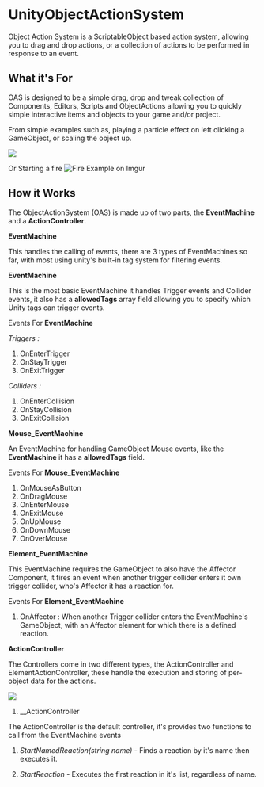 # UnityObjectActionSystem

Object Action System is a ScriptableObject based action system, allowing you to drag and drop actions, or a collection of actions to be performed in response to an event.


## What it's For 

OAS is designed to be a simple drag, drop and tweak collection of Components, Editors, Scripts and ObjectActions allowing you to quickly simple interactive items and objects to your game and/or project. 

From simple examples such as, playing a particle effect on left clicking a GameObject, or scaling the object up.

<img src="https://i.imgur.com/rmVfad4.gif">

Or Starting a fire 
![Fire Example on Imgur](https://imgur.com/WIaHxtK)

## How it Works

The ObjectActionSystem (OAS) is made up of two parts, the __EventMachine__ and a __ActionController__.  

__EventMachine__

This handles the calling of events, there are 3 types of EventMachines so far, with most using unity's built-in tag system for filtering events. 





__EventMachine__

This is the most basic EventMachine it handles Trigger events and Collider events, it also has a __allowedTags__ array field allowing you to specify which Unity tags can trigger events.

Events For __EventMachine__

*Triggers :*

1. OnEnterTrigger
2. OnStayTrigger
3. OnExitTrigger

*Colliders :*
1. OnEnterCollision
2. OnStayCollision
3. OnExitCollision


 __Mouse_EventMachine__

An EventMachine for handling GameObject Mouse events, like the __EventMachine__ it has a __allowedTags__ field.

Events For __Mouse_EventMachine__

1. OnMouseAsButton 
2. OnDragMouse 
3. OnEnterMouse
4. OnExitMouse
5. OnUpMouse
6. OnDownMouse
7. OnOverMouse

__Element_EventMachine__

This EventMachine requires the GameObject to also have the Affector Component, it fires an event when another trigger collider enters it own trigger collider, who's Affector it has a reaction for.

Events For __Element_EventMachine__

1. OnAffector : When another Trigger collider enters the EventMachine's GameObject, with an Affector element for which there is a defined reaction. 


__ActionController__

The Controllers come in two different types, the ActionController and ElementActionController, these handle the execution and storing of per-object data for the actions.

<img src="https://i.imgur.com/z2fNjCf.png">

1. __ActionController

The ActionController is the default controller, it's provides two functions to call from the EventMachine events

 1. *StartNamedReaction(string name)* - Finds a reaction by it's name then executes it.

 2. *StartReaction* - Executes the first reaction in it's list, regardless of name.

